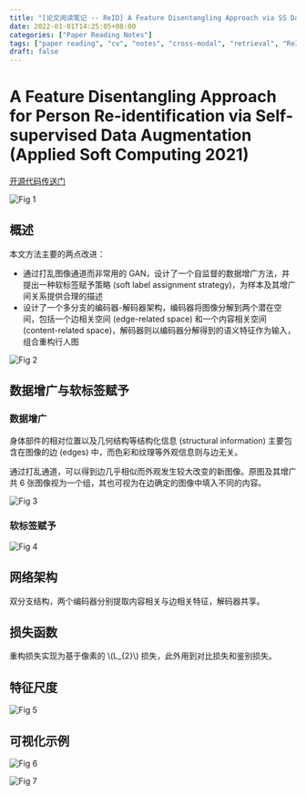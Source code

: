 ```yaml
---
title: "[论文阅读笔记 -- ReID] A Feature Disentangling Approach via SS Data Augmentation (2021)"
date: 2022-01-01T14:25:05+08:00
categories: ["Paper Reading Notes"]
tags: ["paper reading", "cv", "notes", "cross-modal", "retrieval", "ReID", "occuluded"]
draft: false
---
```


# A Feature Disentangling Approach for Person Re-identification via Self-supervised Data Augmentation (Applied Soft Computing 2021)

[开源代码传送门](https://github.com/flychen321/feature_disentangle_reid)

![Fig 1](/images/2022/PRN151/1.png)

## 概述

本文方法主要的两点改进：
+ 通过打乱图像通道而非常用的 GAN，设计了一个自监督的数据增广方法，并提出一种软标签赋予策略 (soft label assignment strategy)，为样本及其增广间关系提供合理的描述
+ 设计了一个多分支的编码器-解码器架构，编码器将图像分解到两个潜在空间，包括一个边相关空间 (edge-related space) 和一个内容相关空间 (content-related space)，解码器则以编码器分解得到的语义特征作为输入，组合重构行人图

![Fig 2](/images/2022/PRN151/2.png)

## 数据增广与软标签赋予

### 数据增广

身体部件的相对位置以及几何结构等结构化信息 (structural information) 主要包含在图像的边 (edges) 中，而色彩和纹理等外观信息则与边无关。  

通过打乱通道，可以得到边几乎相似而外观发生较大改变的新图像。原图及其增广共 6 张图像视为一个组，其也可视为在边确定的图像中填入不同的内容。  

![Fig 3](/images/2022/PRN151/3.png)

### 软标签赋予

![Fig 4](/images/2022/PRN151/4.png)

## 网络架构

双分支结构，两个编码器分别提取内容相关与边相关特征，解码器共享。  

## 损失函数

重构损失实现为基于像素的 \\(L_{2}\\) 损失，此外用到对比损失和鉴别损失。  

## 特征尺度

![Fig 5](/images/2022/PRN151/5.png)

## 可视化示例

![Fig 6](/images/2022/PRN151/6.png)

![Fig 7](/images/2022/PRN151/7.png)
